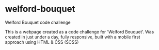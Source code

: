 # welford-bouquet
Welford Bouquet code challenge

This is a webpage created as a code challenge for 'Welford Bouquet'. 
Was created in just under a day, fully responsive, 
built with a mobile first approach using HTML & CSS (SCSS)
